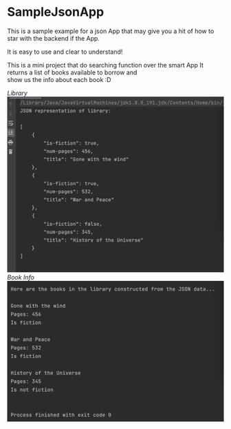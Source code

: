 # SampleJsonApp
This is a sample example for a json App that may give you a hit of how to star with the backend if the App.

It is easy to use and clear to understand!

This is a mini project that do searching function over the smart App
It returns a list of books available to borrow and <br>show us the info about each book :D

*Library*
![avatar](https://github.com/yuxin-d/SampleJsonApp/blob/main/img/1.jpg)
*Book Info*
![avatar](https://github.com/yuxin-d/SampleJsonApp/blob/main/img/2.jpg)


